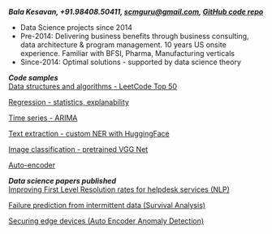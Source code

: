 ***Bala Kesavan,  +91.98408.50411,  scmguru@gmail.com, [GitHub code repo](https://github.com/balawillgetyou/dy)***

<ul><li>Data Science projects since 2014</li><li>Pre-2014: Delivering business benefits through business consulting, data architecture & program management. 10 years US onsite experience. Familiar with BFSI, Pharma, Manufacturing verticals</li><li>Since-2014: Optimal solutions - supported by data science theory</li></ul>
  
  
***Code samples***  
[Data structures and algorithms - LeetCode Top 50](https://github.com/balawillgetyou/2021/blob/main/DSA_top50LeetCode.ipynb)  
  
[Regression - statistics, explanability](https://github.com/balawillgetyou/2021/blob/main/carPrices.ipynb)  
  
[Time series - ARIMA](https://github.com/balawillgetyou/2021/blob/main/timeSeriesAnalysisRestaurantData.ipynb)  
  
[Text extraction - custom NER with HuggingFace](https://github.com/balawillgetyou/dy/blob/master/customNER.ipynb)  
  
[Image classification - pretrained VGG Net](https://github.com/balawillgetyou/dy/blob/master/StateFarmDistractedDriverDetection_FeatureExtractionVsFineTuning.ipynb)  
  
[Auto-encoder](https://github.com/balawillgetyou/2021/blob/main/anomalyDetection20210203.ipynb)   
  
      
***Data science papers published***  
[Improving First Level Resolution rates for helpdesk services (NLP)](https://www.cognizant.com/whitepapers/optimizing-it-operations-with-natural-language-processing-codex4914.pdf)  

[Failure prediction from intermittent data (Survival Analysis)](https://iopscience.iop.org/article/10.1088/1757-899X/1110/1/012017/meta)

[Securing edge devices (Auto Encoder Anomaly Detection)](https://ijiemr.org/public/uploads/paper/639661672970353.pdf)  
  
